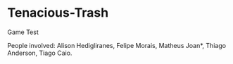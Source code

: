# Tenacious-Trash
Game Test

People involved:
Alison Hedigliranes,
Felipe Morais,
Matheus Joan*,
Thiago Anderson,
Tiago Caio.

